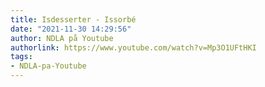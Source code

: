```yaml
---
title: Isdesserter - Issorbé
date: "2021-11-30 14:29:56"
author: NDLA på Youtube
authorlink: https://www.youtube.com/watch?v=Mp3O1UFtHKI
tags:
- NDLA-pa-Youtube
---
```

